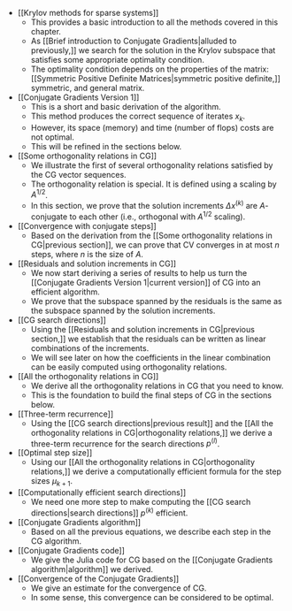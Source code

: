 - [[Krylov methods for sparse systems]]
	- This provides a basic introduction to all the methods covered in this chapter.
	- As [[Brief introduction to Conjugate Gradients|alluded to previously,]] we search for the solution in the Krylov subspace that satisfies some appropriate optimality condition.
	- The optimality condition depends on the properties of the matrix: [[Symmetric Positive Definite Matrices|symmetric positive definite,]] symmetric, and general matrix.
- [[Conjugate Gradients Version 1]]
	- This is a short and basic derivation of the algorithm.
	- This method produces the correct sequence of iterates $x_k$.
	- However, its space (memory) and time (number of flops) costs are not optimal.
	- This will be refined in the sections below.
- [[Some orthogonality relations in CG]]
	- We illustrate the first of several orthogonality relations satisfied by the CG vector sequences.
	- The orthogonality relation is special. It is defined using a scaling by $A^{1/2}$.
	- In this section, we prove that the solution increments $\Delta x^{(k)}$ are $A$-conjugate to each other (i.e., orthogonal with $A^{1/2}$ scaling).
- [[Convergence with conjugate steps]]
	- Based on the derivation from the [[Some orthogonality relations in CG|previous section]], we can prove that CV converges in at most $n$ steps, where $n$ is the size of $A$.
- [[Residuals and solution increments in CG]]
	- We now start deriving a series of results to help us turn the [[Conjugate Gradients Version 1|current version]] of CG into an efficient algorithm.
	- We prove that the subspace spanned by the residuals is the same as the subspace spanned by the solution increments.
- [[CG search directions]]
	- Using the [[Residuals and solution increments in CG|previous section,]] we establish that the residuals can be written as linear combinations of the increments.
	- We will see later on how the coefficients in the linear combination can be easily computed using orthogonality relations.
- [[All the orthogonality relations in CG]]
	- We derive all the orthogonality relations in CG that you need to know. 
	- This is the foundation to build the final steps of CG in the sections below.
- [[Three-term recurrence]]
	- Using the [[CG search directions|previous result]] and the [[All the orthogonality relations in CG|orthogonality relations,]] we derive a three-term recurrence for the search directions $p^{(l)}$.
- [[Optimal step size]]
	- Using our [[All the orthogonality relations in CG|orthogonality relations,]] we derive a computationally efficient formula for the step sizes $\mu_{k+1}$.
- [[Computationally efficient search directions]]
	- We need one more step to make computing the [[CG search directions|search directions]] $p^{(k)}$ efficient.
- [[Conjugate Gradients algorithm]]
	- Based on all the previous equations, we describe each step in the CG algorithm.
- [[Conjugate Gradients code]]
	- We give the Julia code for CG based on the [[Conjugate Gradients algorithm|algorithm]] we derived.
- [[Convergence of the Conjugate Gradients]]
	- We give an estimate for the convergence of CG.
	- In some sense, this convergence can be considered to be optimal.